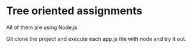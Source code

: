 # Tree oriented assignments
All of them are using Node.js

Git clone the project and execute each app.js file with node and try it out.